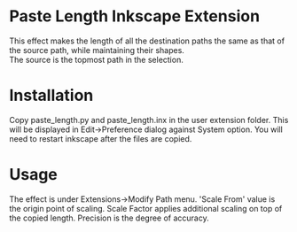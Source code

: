 # Paste Length Inkscape Extension
This effect makes the length of all the destination paths the same as that of the source path, while maintaining their shapes.<br>
The source is the topmost path in the selection. <br>

# Installation
Copy paste_length.py and paste_length.inx in the user extension folder. This will be displayed in Edit->Preference dialog against System option. You will need to restart inkscape after the files are copied.

# Usage
The effect is under Extensions->Modify Path menu. 'Scale From' value is the origin point of scaling. Scale Factor applies additional scaling on top of the copied length. Precision is the degree of accuracy.
